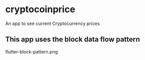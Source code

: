 # cryptocoinprice

An app to see current Cryptocurrency prices

## This app uses the block data flow pattern


flutter-block-pattern.png
